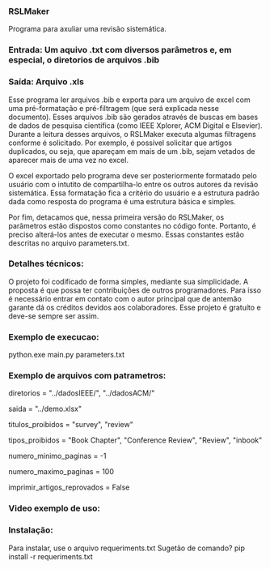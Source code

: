 ### RSLMaker
Programa para axuliar uma revisão sistemática. 

### Entrada: Um aquivo .txt com diversos parâmetros e, em especial, o diretorios de arquivos .bib

### Saída: Arquivo .xls

Esse programa ler arquivos .bib  e exporta para um arquivo de excel com uma pré-formatação e pré-filtragem (que será explicada nesse documento). Esses arquivos .bib são gerados através de buscas em bases de dados de pesquisa científica (como IEEE Xplorer, ACM Digital e Elsevier). Durante a leitura desses arquivos, o RSLMaker executa algumas filtragens conforme é solicitado. Por exemplo, é possível solicitar que artigos duplicados, ou seja, que apareçam em mais de um .bib, sejam vetados de aparecer mais de uma vez no excel.

O excel exportado pelo programa deve ser posteriormente formatado pelo usuário com o intutito de compartilha-lo entre os outros autores da revisão sistemática. Essa formatação fica a critério do usuário e a estrutura padrão dada como resposta do programa é uma estrutura básica e simples.

Por fim, detacamos que, nessa primeira versão do RSLMaker, os parâmetros estão dispostos como constantes no código fonte. Portanto, é preciso alterá-los antes de executar o mesmo. Essas constantes estão descritas no arquivo parameters.txt.


### Detalhes técnicos: 
O projeto foi codificado de forma simples, mediante sua simplicidade. A proposta é que possa ter contribuições de outros programadores. Para isso é necessário entrar em contato com o autor principal que de antemão garante dá os créditos devidos aos colaboradores. Esse projeto é gratuíto e deve-se sempre ser assim.


### Exemplo de execucao: 
python.exe main.py parameters.txt


### Exemplo de arquivos com patrametros:
diretorios = "../dadosIEEE/", "../dadosACM/"

saida = "../demo.xlsx"

titulos_proibidos = "survey", "review"

tipos_proibidos = "Book Chapter", "Conference Review", "Review", "inbook"

numero_minimo_paginas = -1

numero_maximo_paginas = 100

imprimir_artigos_reprovados = False


### Video exemplo de uso:


### Instalação:
Para instalar, use o arquivo requeriments.txt
Sugetão de comando?
pip install -r requeriments.txt
